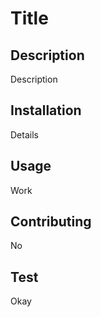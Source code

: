 # Title
  ## Description
  Description
  ## Installation
  Details
  ## Usage
  Work
  ## Contributing
  No
  ## Test
  Okay


